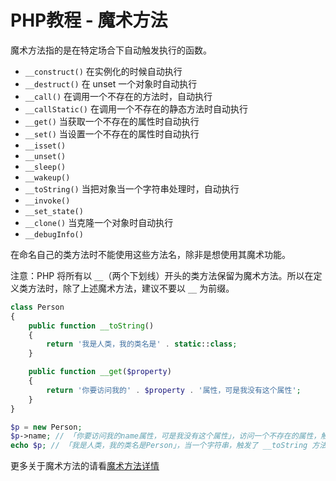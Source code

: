 # PHP教程 - 魔术方法

魔术方法指的是在特定场合下自动触发执行的函数。

* `__construct()` 在实例化的时候自动执行
* `__destruct()` 在 unset 一个对象时自动执行
* `__call()` 在调用一个不存在的方法时，自动执行
* `__callStatic()` 在调用一个不存在的静态方法时自动执行
* `__get()` 当获取一个不存在的属性时自动执行
* `__set()` 当设置一个不存在的属性时自动执行
* `__isset()`
* `__unset()`
* `__sleep()`
* `__wakeup()`
* `__toString()` 当把对象当一个字符串处理时，自动执行
* `__invoke()`
* `__set_state()`
* `__clone()` 当克隆一个对象时自动执行
* `__debugInfo()`

在命名自己的类方法时不能使用这些方法名，除非是想使用其魔术功能。

注意：PHP 将所有以 `__`（两个下划线）开头的类方法保留为魔术方法。所以在定义类方法时，除了上述魔术方法，建议不要以 `__` 为前缀。

```php
class Person
{
    public function __toString()
    {
        return '我是人类，我的类名是' . static::class;
    }

    public function __get($property)
    {
        return '你要访问我的' . $property . '属性，可是我没有这个属性';
    }
}

$p = new Person;
$p->name; // 「你要访问我的name属性，可是我没有这个属性」，访问一个不存在的属性，触发 __get 方法
echo $p; // 「我是人类，我的类名是Person」，当一个字符串，触发了 __toString 方法
```


更多关于魔术方法的请看[魔术方法详情](http://php.net/manual/zh/language.oop5.magic.php)
